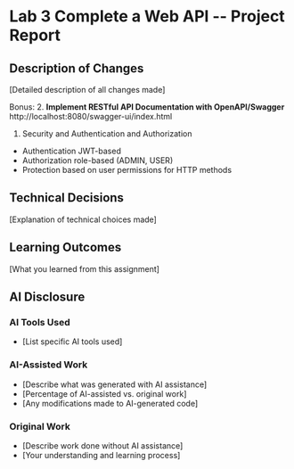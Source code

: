 # Lab 3 Complete a Web API -- Project Report

## Description of Changes
[Detailed description of all changes made]


Bonus:
2. **Implement RESTful API Documentation with OpenAPI/Swagger**
http://localhost:8080/swagger-ui/index.html

1. Security and Authentication and Authorization
- Authentication JWT-based
- Authorization role-based (ADMIN, USER)
- Protection based on user permissions for HTTP methods


## Technical Decisions
[Explanation of technical choices made]

## Learning Outcomes
[What you learned from this assignment]

## AI Disclosure
### AI Tools Used
- [List specific AI tools used]

### AI-Assisted Work
- [Describe what was generated with AI assistance]
- [Percentage of AI-assisted vs. original work]
- [Any modifications made to AI-generated code]

### Original Work
- [Describe work done without AI assistance]
- [Your understanding and learning process]